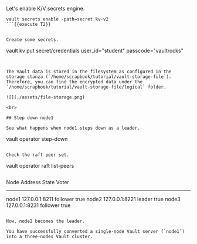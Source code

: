 Let's enable K/V secrets engine.

```
vault secrets enable -path=secret kv-v2
```{{execute T2}}


Create some secrets.

```
vault kv put secret/credentials user_id="student" passcode="vaultrocks"
```{{execute T2}}


The Vault data is stored in the filesystem as configured in the storage stanza (`/home/scrapbook/tutorial/vault-storage-file`). Therefore, you can find the encrypted data under the `/home/scrapbook/tutorial/vault-storage-file/logical` folder.

![](./assets/file-storage.png)

<br>

## Step down node1

See what happens when node1 steps down as a leader.

```
vault operator step-down
```{{execute T2}}

Check the raft peer set.

```
vault operator raft list-peers
```{{execute T2}}

```
Node     Address           State       Voter
----     -------           -----       -----
node1    127.0.0.1:8211    follower    true
node2    127.0.0.1:8221    leader      true
node3    127.0.0.1:8231    follower    true
```

Now, node2 becomes the leader.

You have successfully converted a single-node Vault server (`node1`) into a three-nodes Vault cluster.
